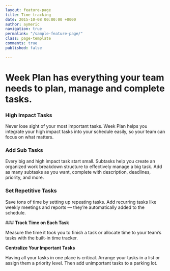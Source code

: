 ```yaml
---
layout: feature-page
title: Time tracking
date: 2015-10-08 00:00:00 +0000
author: aymeric
navigation: true
permalink: "/sample-feature-page/"
class: page-template
comments: true
published: false

---
```

# Week Plan has everything your team needs to plan, manage and complete tasks.

### **High Impact Tasks**

Never lose sight of your most important tasks. Week Plan helps you integrate your high impact tasks into your schedule easily, so your team can focus on what matters.

### **Add Sub Tasks**

Every big and high impact task start small. Subtasks help you create an organized work breakdown structure to effectively manage a big task. Add as many subtasks as you want, complete with description, deadlines, priority, and more.

### **Set Repetitive Tasks**

Save tons of time by setting up repeating tasks. Add recurring tasks like weekly meetings and reports — they’re automatically added to the schedule.

  
\### **Track Time on Each Task**

Measure the time it took you to finish a task or allocate time to your team’s tasks with the built-in time tracker.

**Centralize Your Important Tasks**

Having all your tasks in one place is critical. Arrange your tasks in a list or assign them a priority level. Then add unimportant tasks to a parking lot.